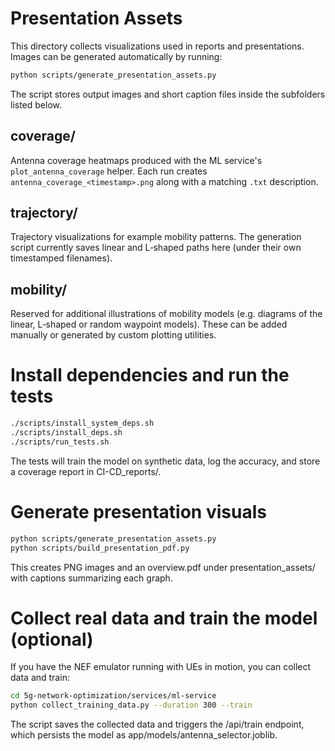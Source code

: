 # Presentation Assets

This directory collects visualizations used in reports and presentations.  Images can be generated automatically by running:

```bash
python scripts/generate_presentation_assets.py
```

The script stores output images and short caption files inside the subfolders listed below.

## coverage/
Antenna coverage heatmaps produced with the ML service's `plot_antenna_coverage` helper.  Each run creates `antenna_coverage_<timestamp>.png` along with a matching `.txt` description.

## trajectory/
Trajectory visualizations for example mobility patterns.  The generation script currently saves linear and L‑shaped paths here (under their own timestamped filenames).

## mobility/
Reserved for additional illustrations of mobility models (e.g. diagrams of the linear, L‑shaped or random waypoint models).  These can be added manually or generated by custom plotting utilities.


# Install dependencies and run the tests
```bash
./scripts/install_system_deps.sh
./scripts/install_deps.sh
./scripts/run_tests.sh
```
The tests will train the model on synthetic data, log the accuracy, and store a coverage report in CI-CD_reports/.

# Generate presentation visuals
```bash
python scripts/generate_presentation_assets.py
python scripts/build_presentation_pdf.py
```
This creates PNG images and an overview.pdf under presentation_assets/ with captions summarizing each graph.

# Collect real data and train the model (optional)
If you have the NEF emulator running with UEs in motion, you can collect data and train:
```bash
cd 5g-network-optimization/services/ml-service
python collect_training_data.py --duration 300 --train
```
The script saves the collected data and triggers the /api/train endpoint, which persists the model as app/models/antenna_selector.joblib.

